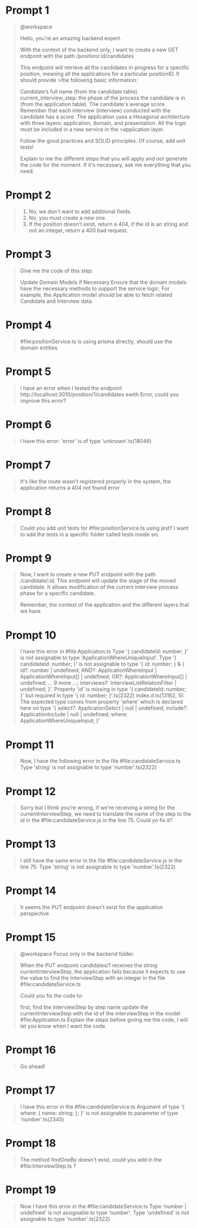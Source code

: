 # Prompt 1
>@workspace
>
>Hello, you're an amazing backend expert.
>
>With the context of the backend only, I want to create a new GET endpoint with the path /position/:id/candidates
>
>This endpoint will retrieve all the candidates in progress for a specific position, meaning all the applications for a particular positionID. It should provide >the following basic information:
>
>Candidate’s full name (from the candidate table).
>current_interview_step: the phase of the process the candidate is in (from the application table).
>The candidate's average score. Remember that each interview (interview) conducted with the candidate has a score.
>The application uses a Hexagonal architecture with three layers: application, domain, and presentation. All the logic must be included in a new service in the >application layer.
>
>Follow the good practices and SOLID principles. Of course, add unit tests!
>
>Explain to me the different steps that you will apply and not generate the code for the moment. If it's necessary, ask me everything that you need.

# Prompt 2
>1. No, we don't want to add additional fields.
>2. No, you must create a new one.
>3. If the position doesn't exist, return a 404, if the id is an string and not an integer, return a 400 bad request.

# Prompt 3
>Give me the code of this step:
>
>Update Domain Models if Necessary Ensure that the domain models have the necessary methods to support the service logic. For example, the Application model should be able to fetch related Candidate and Interview data.

# Prompt 4
>#file:positionService.ts is using prisma directly, should use the domain entities

# Prompt 5
>I have an error when I tested the endpoint http://localhost:3010/position/1/candidates ewith Error, could you improve this error?

# Prompt 6
>I have this error: 'error' is of type 'unknown'.ts(18046)

# Prompt 7
>It's like the route wasn't registered properly in the system, the application returns a 404 not found error

# Prompt 8
>Could you add unit tests for #file:positionService.ts using jest? I want to add the tests in a specific folder called tests inside src

# Prompt 9
>Now, I want to create a new PUT endpoint with the path /candidate/:id. This endpoint will update the stage of the moved candidate. It allows modification of the current interview process phase for a specific candidate.
>
>Remember, the context of the application and the different layers that we have

# Prompt 10
>I have this error in #file:Application.ts Type '{ candidateId: number; }' is not assignable to type 'ApplicationWhereUniqueInput'. Type '{ candidateId: number; }' is not assignable to type '{ id: number; } & { id?: number | undefined; AND?: ApplicationWhereInput | ApplicationWhereInput[] | undefined; OR?: ApplicationWhereInput[] | undefined; ... 9 more ...; interviews?: InterviewListRelationFilter | undefined; }'. Property 'id' is missing in type '{ candidateId: number; }' but required in type '{ id: number; }'.ts(2322) index.d.ts(13162, 5): The expected type comes from property 'where' which is declared here on type '{ select?: ApplicationSelect<DefaultArgs> | null | undefined; include?: ApplicationInclude<DefaultArgs> | null | undefined; where: ApplicationWhereUniqueInput; }'

# Prompt 11
>Now, I have the following error in the file #file:candidateService.ts Type 'string' is not assignable to type 'number'.ts(2322)

# Prompt 12
>Sorry but I think you're wrong, if we're receiving a string for the currentInterviewStep, we need to translate the name of the step to the id in the #file:candidateService.js in the line 75. Could yo fix it?

# Prompt 13
>I still have the same error in the file #file:candidateService.js in the line 75: Type 'string' is not assignable to type 'number'.ts(2322)

# Prompt 14
>It seems the PUT endpoint doesn't exist for the application perspective

# Prompt 15
>@workspace Focus only in the backend folder.
>
>When the PUT endpoint candidates/1 receives the string currentInterviewStep, the application fails because it expects to use the value to find the InterviewStep with an integer in the file #file:candidateService.ts
>
>Could you fix the code to:
>
>first, find the InterviewStep by step name
>update the currentInterviewStep with the id of the interviewStep in the model #file:Application.ts
>Explain the steps before giving me the code, I will let you know when I want the code.

# Prompt 16
>Go ahead!

# Prompt 17
>I have this error in the #file:candidateService.ts Argument of type '{ where: { name: string; }; }' is not assignable to parameter of type 'number'.ts(2345)

# Prompt 18
>The method findOneBy doesn't exist, could you add in the #file:InterviewStep.ts ?

# Prompt 19
>Now I have this error in the #file:candidateService.ts Type 'number | undefined' is not assignable to type 'number'. Type 'undefined' is not assignable to type 'number'.ts(2322)


